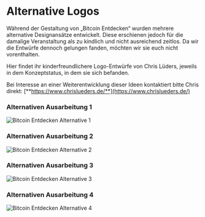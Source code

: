 # Alternative Logos

Während der Gestaltung von „Bitcoin Entdecken“ wurden mehrere alternative Designansätze entwickelt. Diese erschienen jedoch für die damalige Veranstaltung als zu kindlich und nicht ausreichend zeitlos. Da wir die Entwürfe dennoch gelungen fanden, möchten wir sie euch nicht vorenthalten.

Hier findet ihr kinderfreundlichere Logo-Entwürfe von Chris Lüders, jeweils in dem Konzeptstatus, in dem sie sich befanden.

Bei Interesse an einer Weiterentwicklung dieser Ideen kontaktiert bitte Chris direkt: [**https://www.chrislueders.de/**](https://www.chrislueders.de/)

### Alternativen Ausarbeitung 1

![Bitcoin Entdecken Alternative 1](ChrisLüders_alternative1.png)

### Alternativen Ausarbeitung 2

![Bitcoin Entdecken Alternative 2](ChrisLüders_alternative2.png)

### Alternativen Ausarbeitung 3

![Bitcoin Entdecken Alternative 3](ChrisLüders_alternative3.png)

### Alternativen Ausarbeitung 4

![Bitcoin Entdecken Alternative 4](ChrisLüders_alternative4.png)
